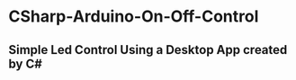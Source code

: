 # CSharp-Arduino-On-Off-Control
## Simple Led Control Using a Desktop App created by C#
<ahref src="https://mvaslan.blogspot.com/2014/05/c-ile-arduino-led-role-kontrolu.html" target="_blank"/>

